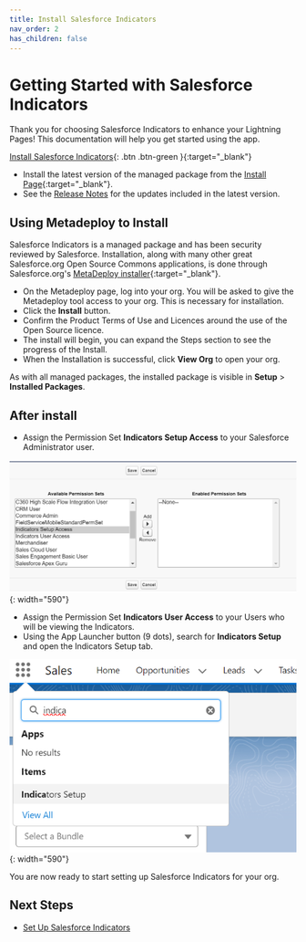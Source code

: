 ```yaml
---
title: Install Salesforce Indicators
nav_order: 2
has_children: false
---
```

# Getting Started with Salesforce Indicators

Thank you for choosing Salesforce Indicators to enhance your Lightning Pages! This documentation will help you get started using the app.

[Install Salesforce Indicators](https://install.salesforce.org/products/indicators/latest){: .btn .btn-green }{:target="_blank"}

* Install the latest version of the managed package from the [Install Page](https://install.salesforce.org/products/indicators/latest){:target="_blank"}. 
* See the [Release Notes](../release-notes) for the updates included in the latest version.

## Using Metadeploy to Install

Salesforce Indicators is a managed package and has been security reviewed by Salesforce. Installation, along with many other great Salesforce.org Open Source Commons applications, is done through Salesforce.org's [MetaDeploy installer](https://github.com/SFDO-Tooling/MetaDeploy){:target="_blank"}.

* On the Metadeploy page, log into your org. You will be asked to give the Metadeploy tool access to your org. This is necessary for installation. 
* Click the **Install** button.
* Confirm the Product Terms of Use and Licences around the use of the Open Source licence. 
* The install will begin, you can expand the Steps section to see the progress of the Install. 
* When the Installation is successful, click **View Org** to open your org. 

As with all managed packages, the installed package is visible in **Setup** > **Installed Packages**.

## After install

* Assign the Permission Set **Indicators Setup Access** to your Salesforce Administrator user.

![Assign Permission Set](../images/setup/AssignPermissionSet.png){: width="590"}

* Assign the Permission Set **Indicators User Access** to your Users who will be viewing the Indicators. 
* Using the App Launcher button (9 dots), search for **Indicators Setup** and open the Indicators Setup tab. 

![Open Indicators Setup](../images/setup/OpenIndicatorsSetup.png){: width="590"}

You are now ready to start setting up Salesforce Indicators for your org.

## Next Steps

* [Set Up Salesforce Indicators](../setup-salesforce-indicators) 
